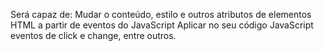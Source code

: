 Será capaz de:
	Mudar o conteúdo, estilo e outros atributos de elementos HTML a partir de eventos do JavaScript
	Aplicar no seu código JavaScript eventos de click e change, entre outros.
